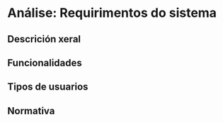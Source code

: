 # Análise: Requirimentos do sistema
## Descrición xeral
## Funcionalidades
## Tipos de usuarios
## Normativa


